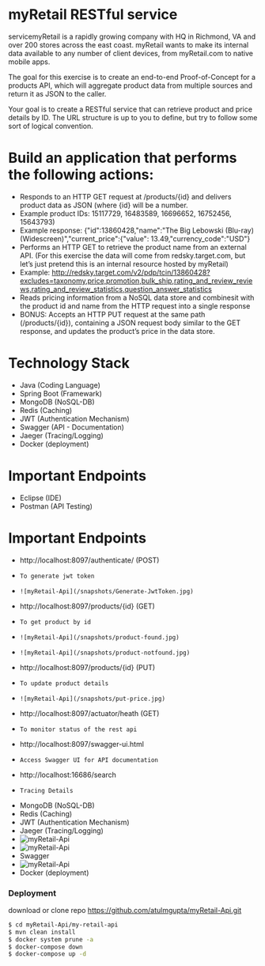 # myRetail RESTful service
servicemyRetail is a rapidly growing company with HQ in Richmond, VA and over 200 stores across the east coast. myRetail wants to make its internal data available to any number of client devices, from myRetail.com to native mobile apps.

The goal for this exercise is to create an end-to-end Proof-of-Concept for a products API, which will aggregate product data from multiple sources and return it as JSON to the caller. 

Your goal is to create a RESTful service that can retrieve product and price details by ID. The URL structure is up to you to define, but try to follow some sort of logical convention.

# Build an application that performs the following actions: 
- Responds to an HTTP GET request at /products/{id} and delivers product data as JSON (where {id} will be a number.
- Example product IDs: 15117729, 16483589, 16696652, 16752456, 15643793)
- Example response: {"id":13860428,"name":"The Big Lebowski (Blu-ray) (Widescreen)","current_price":{"value": 13.49,"currency_code":"USD"}
- Performs an HTTP GET to retrieve the product name from an external API. (For this exercise the data will come from redsky.target.com, but let’s just pretend this is an internal resource hosted by myRetail)
- Example: http://redsky.target.com/v2/pdp/tcin/13860428?excludes=taxonomy,price,promotion,bulk_ship,rating_and_review_reviews,rating_and_review_statistics,question_answer_statistics
- Reads pricing information from a NoSQL data store and combinesit with the product id and name from the HTTP request into a single response
- BONUS: Accepts an HTTP PUT request at the same path (/products/{id}), containing a JSON request body similar to the GET response, and updates the product’s price in the data store. 

# Technology Stack

  - Java (Coding Language)
  - Spring Boot (Framewark)
  - MongoDB (NoSQL-DB)
  - Redis (Caching)
  - JWT (Authentication Mechanism)
  - Swagger (API - Documentation)
  - Jaeger (Tracing/Logging)
  - Docker (deployment)

# Important Endpoints
  - Eclipse (IDE)
  - Postman (API Testing)
  
# Important Endpoints

  - http://localhost:8097/authenticate/ (POST)
  -     To generate jwt token
  -     ![myRetail-Api](/snapshots/Generate-JwtToken.jpg)
  - http://localhost:8097/products/{id} (GET)
  -     To get product by id
  -     ![myRetail-Api](/snapshots/product-found.jpg)
  -     ![myRetail-Api](/snapshots/product-notfound.jpg)
  - http://localhost:8097/products/{id} (PUT)
  -     To update product details
  -     ![myRetail-Api](/snapshots/put-price.jpg)
  - http://localhost:8097/actuator/heath (GET) 
  -     To monitor status of the rest api
  - http://localhost:8097/swagger-ui.html 
  -     Access Swagger UI for API documentation
  - http://localhost:16686/search 
  -     Tracing Details
  - MongoDB (NoSQL-DB)
  - Redis (Caching)
  - JWT (Authentication Mechanism)
  - Jaeger (Tracing/Logging)
  - ![myRetail-Api](/snapshots/Jaeger.jpg)
  - ![myRetail-Api](/snapshots/Jaeger-error.jpg)
  - Swagger
  - ![myRetail-Api](/snapshots/Swagger_UI.jpg)
  - Docker (deployment)
  
### Deployment
download or clone repo https://github.com/atulmgupta/myRetail-Api.git

```sh
$ cd myRetail-Api/my-retail-api
$ mvn clean install
$ docker system prune -a
$ docker-compose down
$ docker-compose up -d
```

